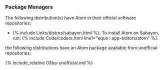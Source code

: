### Package Managers
The following distribution(s) have Atom in their official software repositories:

* {% include Links/distros/sabayon.html %}. To install Atom on Sabayon, run: {% include Code/coders.html line1="equo i app-editors/atom" %}.

the following distributions have an Atom package available from unofficial repositories:

{% include_relative 03ba-unofficial.md %}
